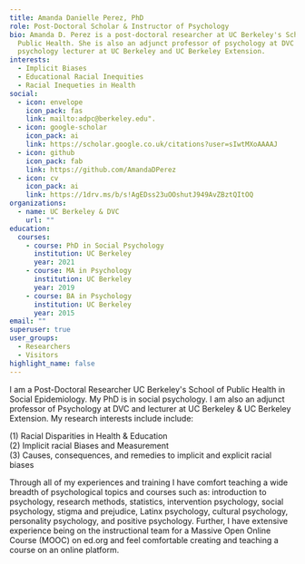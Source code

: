 ```yaml
---
title: Amanda Danielle Perez, PhD
role: Post-Doctoral Scholar & Instructor of Psychology
bio: Amanda D. Perez is a post-doctoral researcher at UC Berkeley's School of
  Public Health. She is also an adjunct professor of psychology at DVC and a
  psychology lecturer at UC Berkeley and UC Berkeley Extension.
interests:
  - Implicit Biases
  - Educational Racial Inequities
  - Racial Inequeties in Health
social:
  - icon: envelope
    icon_pack: fas
    link: mailto:adpc@berkeley.edu".
  - icon: google-scholar
    icon_pack: ai
    link: https://scholar.google.co.uk/citations?user=sIwtMXoAAAAJ
  - icon: github
    icon_pack: fab
    link: https://github.com/AmandaDPerez
  - icon: cv
    icon_pack: ai
    link: https://1drv.ms/b/s!AgEDss23uOOshutJ949AvZBztQItOQ
organizations:
  - name: UC Berkeley & DVC
    url: ""
education:
  courses:
    - course: PhD in Social Psychology
      institution: UC Berkeley
      year: 2021
    - course: MA in Psychology
      institution: UC Berkeley
      year: 2019
    - course: BA in Psychology
      institution: UC Berkeley
      year: 2015
email: ""
superuser: true
user_groups:
  - Researchers
  - Visitors
highlight_name: false
---
```

I am a Post-Doctoral Researcher UC Berkeley's School of Public Health in Social Epidemiology. My PhD is in social psychology. I am also an adjunct professor of Psychology at DVC and lecturer at UC Berkeley & UC Berkeley Extension. My research interests include include:

(1) Racial Disparities in Health & Education\
(2) Implicit racial Biases and Measurement\
(3) Causes, consequences, and remedies to implicit and explicit racial biases

Through all of my experiences and training I have comfort teaching a wide breadth of psychological topics and courses such as: introduction to psychology, research methods, statistics, intervention psychology, social psychology, stigma and prejudice, Latinx psychology, cultural psychology, personality psychology, and positive psychology. Further, I have extensive experience being on the instructional team for a Massive Open Online Course (MOOC) on ed.org and feel comfortable creating and teaching a course on an online platform.

